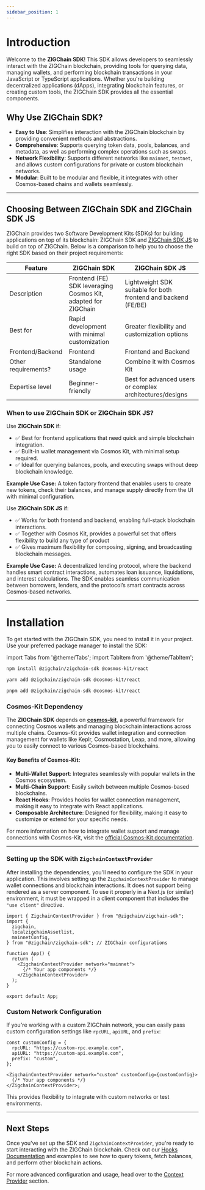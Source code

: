 ```yaml
---
sidebar_position: 1
---
```


# Introduction

Welcome to the **ZIGChain SDK**! This SDK allows developers to seamlessly interact with the ZIGChain blockchain, providing tools for querying data, managing wallets, and performing blockchain transactions in your JavaScript or TypeScript applications. Whether you're building decentralized applications (dApps), integrating blockchain features, or creating custom tools, the ZIGChain SDK provides all the essential components.

## Why Use ZIGChain SDK?

- **Easy to Use**: Simplifies interaction with the ZIGChain blockchain by providing convenient methods and abstractions.
- **Comprehensive**: Supports querying token data, pools, balances, and metadata, as well as performing complex operations such as swaps.
- **Network Flexibility**: Supports different networks like `mainnet`, `testnet`, and allows custom configurations for private or custom blockchain networks.
- **Modular**: Built to be modular and flexible, it integrates with other Cosmos-based chains and wallets seamlessly.

---

## Choosing Between ZIGChain SDK and ZIGChain SDK JS

ZIGChain provides two Software Development Kits (SDKs) for building applications on top of its blockchain: ZIGChain SDK and [ZIGChain SDK JS](../zigchainjs/introduction.md) to build on top of ZIGChain. Below is a comparison to help you to choose the right SDK based on their project requirements:

| Feature             | ZIGChain SDK                                                  | ZIGChain SDK JS                                                |
|---------------------|---------------------------------------------------------------|----------------------------------------------------------------|
| Description         | Frontend (FE) SDK leveraging Cosmos Kit, adapted for ZIGChain | Lightweight SDK suitable for both frontend and backend (FE/BE) |
| Best for            | Rapid development with minimal customization                  | Greater flexibility and customization options                  |
| Frontend/Backend    | Frontend                                                      | Frontend and Backend                                           |
| Other requirements? | Standalone usage                                              | Combine it with Cosmos Kit                                     |
| Expertise level     | Beginner-friendly                                             | Best for advanced users or complex architectures/designs       |

### When to use ZIGChain SDK or ZIGChain SDK JS?

Use **ZIGChain SDK** if:
- ✅ Best for frontend applications that need quick and simple blockchain integration.
- ✅ Built-in wallet management via Cosmos Kit, with minimal setup required.
- ✅ Ideal for querying balances, pools, and executing swaps without deep blockchain knowledge.

**Example Use Case:**
A token factory frontend that enables users to create new tokens, check their balances, and manage supply directly from the UI with minimal configuration.

Use **ZIGChain SDK JS** if:
- ✅ Works for both frontend and backend, enabling full-stack blockchain interactions.
- ✅ Together with Cosmos Kit, provides a powerful set that offers flexibility to build any type of product
- ✅ Gives maximum flexibility for composing, signing, and broadcasting blockchain messages.

**Example Use Case:**
A decentralized lending protocol, where the backend handles smart contract interactions, automates loan issuance, liquidations, and interest calculations. The SDK enables seamless communication between borrowers, lenders, and the protocol’s smart contracts across Cosmos-based networks.

---

# Installation

To get started with the ZIGChain SDK, you need to install it in your project. Use your preferred package manager to install the SDK:

import Tabs from '@theme/Tabs';
import TabItem from '@theme/TabItem';

<Tabs>
  <TabItem value="npm" label="npm" default>

```bash
npm install @zigchain/zigchain-sdk @cosmos-kit/react
```

  </TabItem>
  <TabItem value="yarn" label="Yarn">

```bash
yarn add @zigchain/zigchain-sdk @cosmos-kit/react
```

  </TabItem>
  <TabItem value="pnpm" label="pnpm">

```bash
pnpm add @zigchain/zigchain-sdk @cosmos-kit/react
```

  </TabItem>
</Tabs>

### Cosmos-Kit Dependency

The **ZIGChain SDK** depends on [**cosmos-kit**](https://docs.cosmology.zone/cosmos-kit), a powerful framework for connecting Cosmos wallets and managing blockchain interactions across multiple chains. Cosmos-Kit provides wallet integration and connection management for wallets like Keplr, Cosmostation, Leap, and more, allowing you to easily connect to various Cosmos-based blockchains.

#### Key Benefits of Cosmos-Kit:

- **Multi-Wallet Support**: Integrates seamlessly with popular wallets in the Cosmos ecosystem.
- **Multi-Chain Support**: Easily switch between multiple Cosmos-based blockchains.
- **React Hooks**: Provides hooks for wallet connection management, making it easy to integrate with React applications.
- **Composable Architecture**: Designed for flexibility, making it easy to customize or extend for your specific needs.

For more information on how to integrate wallet support and manage connections with Cosmos-Kit, visit the [official Cosmos-Kit documentation](https://docs.cosmology.zone/cosmos-kit).

---

### Setting up the SDK with `ZigchainContextProvider`

After installing the dependencies, you'll need to configure the SDK in your application. This involves setting up the `ZigchainContextProvider` to manage wallet connections and blockchain interactions. It does not support being rendered as a server component. To use it properly in a Next.js (or similar) environment, it must be wrapped in a client component that includes the `"use client"` directive.

```tsx
import { ZigchainContextProvider } from "@zigchain/zigchain-sdk";
import {
  zigchain,
  localzigchainAssetlist,
  mainnetConfig,
} from "@zigchain/zigchain-sdk"; // ZIGChain configurations

function App() {
  return (
    <ZigchainContextProvider network="mainnet">
      {/* Your app components */}
    </ZigchainContextProvider>
  );
}

export default App;
```

### Custom Network Configuration

If you're working with a custom ZIGChain network, you can easily pass custom configuration settings like `rpcURL`, `apiURL`, and `prefix`:

```tsx
const customConfig = {
  rpcURL: "https://custom-rpc.example.com",
  apiURL: "https://custom-api.example.com",
  prefix: "custom",
};

<ZigchainContextProvider network="custom" customConfig={customConfig}>
  {/* Your app components */}
</ZigchainContextProvider>;
```

This provides flexibility to integrate with custom networks or test environments.

---

## Next Steps

Once you've set up the SDK and `ZigchainContextProvider`, you're ready to start interacting with the ZIGChain blockchain. Check out our [Hooks Documentation](../category/hooks) and examples to see how to query tokens, fetch balances, and perform other blockchain actions.

For more advanced configuration and usage, head over to the [Context Provider](provider.md) section.
